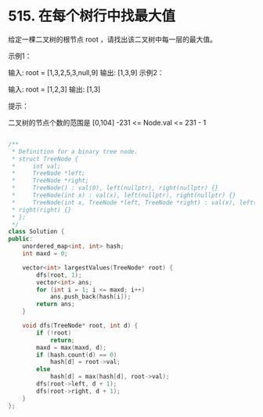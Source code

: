 # 515. 在每个树行中找最大值

给定一棵二叉树的根节点 root ，请找出该二叉树中每一层的最大值。

 

示例1：



输入: root = [1,3,2,5,3,null,9]
输出: [1,3,9]
示例2：

输入: root = [1,2,3]
输出: [1,3]
 

提示：

二叉树的节点个数的范围是 [0,104]
-231 <= Node.val <= 231 - 1
 


```cpp

/**
 * Definition for a binary tree node.
 * struct TreeNode {
 *     int val;
 *     TreeNode *left;
 *     TreeNode *right;
 *     TreeNode() : val(0), left(nullptr), right(nullptr) {}
 *     TreeNode(int x) : val(x), left(nullptr), right(nullptr) {}
 *     TreeNode(int x, TreeNode *left, TreeNode *right) : val(x), left(left),
 * right(right) {}
 * };
 */
class Solution {
public:
    unordered_map<int, int> hash;
    int maxd = 0;

    vector<int> largestValues(TreeNode* root) {
        dfs(root, 1);
        vector<int> ans;
        for (int i = 1; i <= maxd; i++)
            ans.push_back(hash[i]);
        return ans;
    }

    void dfs(TreeNode* root, int d) {
        if (!root)
            return;
        maxd = max(maxd, d);
        if (hash.count(d) == 0)
            hash[d] = root->val;
        else
            hash[d] = max(hash[d], root->val);
        dfs(root->left, d + 1);
        dfs(root->right, d + 1);
    }
};

```